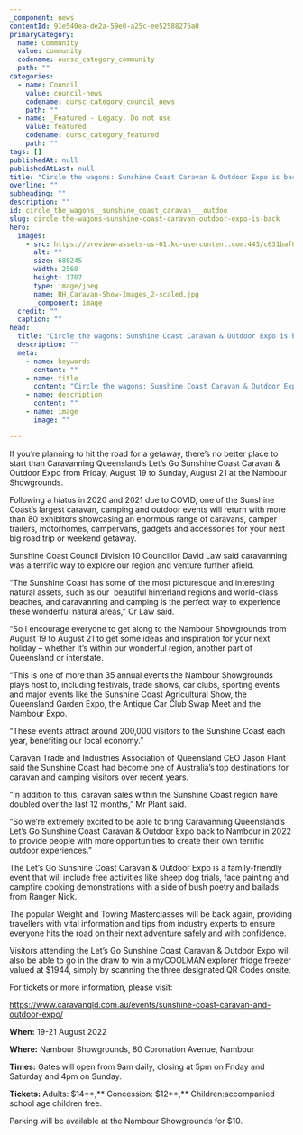 ```yaml
---
_component: news
contentId: 91e540ea-de2a-59e0-a25c-ee52588276a0
primaryCategory:
  name: Community
  value: community
  codename: oursc_category_community
  path: ""
categories:
  - name: Council
    value: council-news
    codename: oursc_category_council_news
    path: ""
  - name: _Featured - Legacy. Do not use
    value: featured
    codename: oursc_category_featured
    path: ""
tags: []
publishedAt: null
publishedAtLast: null
title: "Circle the wagons: Sunshine Coast Caravan & Outdoor Expo is back!"
overline: ""
subheading: ""
description: ""
id: circle_the_wagons__sunshine_coast_caravan___outdoo
slug: circle-the-wagons-sunshine-coast-caravan-outdoor-expo-is-back
hero:
  images:
    - src: https://preview-assets-us-01.kc-usercontent.com:443/c631baf8-1b46-001f-580c-d0001b68b4a8/84df068c-55c8-464a-a3a1-33ed783bc741/RH_Caravan-Show-Images_2-scaled.jpg
      alt: ""
      size: 680245
      width: 2560
      height: 1707
      type: image/jpeg
      name: RH_Caravan-Show-Images_2-scaled.jpg
      _component: image
  credit: ""
  caption: ""
head:
  title: "Circle the wagons: Sunshine Coast Caravan & Outdoor Expo is back!"
  description: ""
  meta:
    - name: keywords
      content: ""
    - name: title
      content: "Circle the wagons: Sunshine Coast Caravan & Outdoor Expo is back!"
    - name: description
      content: ""
    - name: image
      image: ""

---
```

If you’re planning to hit the road for a getaway, there’s no better place to start than Caravanning Queensland’s Let’s Go Sunshine Coast Caravan & Outdoor Expo from Friday, August 19 to Sunday, August 21 at the Nambour Showgrounds.

Following a hiatus in 2020 and 2021 due to COVID, one of the Sunshine Coast’s largest caravan, camping and outdoor events will return with more than 80 exhibitors showcasing an enormous range of caravans, camper trailers, motorhomes, campervans, gadgets and accessories for your next big road trip or weekend getaway.

Sunshine Coast Council Division 10 Councillor David Law said caravanning was a terrific way to explore our region and venture further afield.

“The Sunshine Coast has some of the most picturesque and interesting natural assets, such as our  beautiful hinterland regions and world-class beaches, and caravanning and camping is the perfect way to experience these wonderful natural areas,” Cr Law said.

“So I encourage everyone to get along to the Nambour Showgrounds from August 19 to August 21 to get some ideas and inspiration for your next holiday – whether it’s within our wonderful region, another part of Queensland or interstate.

“This is one of more than 35 annual events the Nambour Showgrounds plays host to, including festivals, trade shows, car clubs, sporting events and major events like the Sunshine Coast Agricultural Show, the Queensland Garden Expo, the Antique Car Club Swap Meet and the Nambour Expo.

“These events attract around 200,000 visitors to the Sunshine Coast each year, benefiting our local economy.”

Caravan Trade and Industries Association of Queensland CEO Jason Plant said the Sunshine Coast had become one of Australia’s top destinations for caravan and camping visitors over recent years.

“In addition to this, caravan sales within the Sunshine Coast region have doubled over the last 12 months,” Mr Plant said.

“So we’re extremely excited to be able to bring Caravanning Queensland’s Let’s Go Sunshine Coast Caravan & Outdoor Expo back to Nambour in 2022 to provide people with more opportunities to create their own terrific outdoor experiences.”

The Let’s Go Sunshine Coast Caravan & Outdoor Expo is a family-friendly event that will include free activities like sheep dog trials, face painting and campfire cooking demonstrations with a side of bush poetry and ballads from Ranger Nick.

The popular Weight and Towing Masterclasses will be back again, providing travellers with vital information and tips from industry experts to ensure everyone hits the road on their next adventure safely and with confidence.

Visitors attending the Let’s Go Sunshine Coast Caravan & Outdoor Expo will also be able to go in the draw to win a myCOOLMAN explorer fridge freezer valued at $1944, simply by scanning the three designated QR Codes onsite.

For tickets or more information, please visit:

<https://www.caravanqld.com.au/events/sunshine-coast-caravan-and-outdoor-expo/>


**When:** 19-21 August 2022

**Where:** Nambour Showgrounds, 80 Coronation Avenue, Nambour

**Times:** Gates will open from 9am daily, closing at 5pm on Friday and Saturday and 4pm on Sunday.

**Tickets:** Adults: $14**,** Concession: $12**,** Children:accompanied school age children free.

Parking will be available at the Nambour Showgrounds for $10.
